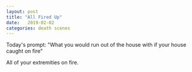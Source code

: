 ```yaml
---
layout: post
title: "All Fired Up"
date:   2019-02-02
categories: death scenes
---
```

Today's prompt: "What you would run out of the house with if your house caught on fire"

All of your extremities on fire.
